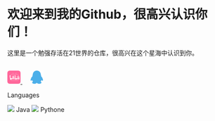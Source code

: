 <h1>欢迎来到我的Github，很高兴认识你们！</h1>
<span>这里是一个勉强存活在21世界的仓库，很高兴在这个星海中认识到你。</span><br><br>
<p>
<a href="https://space.bilibili.com/396557587">
<img src="image/bilibili.png" alt="Sun_Cosmos" width="30" height="30">
</a>&emsp;
<a href="tencent://Message/?Uin=3235844201&websiteName=q-zone.qq.com&Menu=yes3235844201">
<img src="image/qq.png" alt="Sun_Cosmos" width="30" height="30">
</a>
</p>
<p>Languages</p>
<p>
  <image src="image/java.png" width=”20“ height="20"> Java
    <image src="image/Pyhone.png" width=”20“ height="20"> Pythone
</p>
